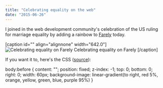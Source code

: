 ```yaml
---
title: "Celebrating equality on the web"
date: "2015-06-26"
---
```


I joined in the web development community's celebration of the US ruling for marriage equality by adding a rainbow to [Farely](http://farely.io) today.

\[caption id="" align="alignnone" width="642.0"\]![ Celebrating equality on Farely ](http://static1.squarespace.com/static/554569a4e4b0b68214c1f5d9/55457b34e4b0fca745eb358d/558dce61e4b0eb531c03652d/1435356773479/farely-rainbow.jpg) Celebrating equality on Farely \[/caption\]

If you want it to, here's the CSS ([source](http://dev.w3.org/csswg/css-images-4/)):

body:before {
  content: "";
  position: fixed;
  z-index: \-1;
  top: 0;
  bottom: 0;
  right: 0;
  width: 60px;
  background-image: linear-gradient(to right, red 5%, orange, yellow, green, blue, purple 95%)
}
